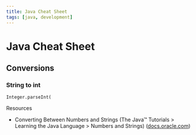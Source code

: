 ```yaml
---
title: Java Cheat Sheet
tags: [java, development]
---
```


# Java Cheat Sheet

## Conversions

### String to int

	Integer.parseInt(



Resources
* Converting Between Numbers and Strings (The Java™ Tutorials > Learning the Java Language > Numbers and Strings) ([docs.oracle.com](https://docs.oracle.com/javase/tutorial/java/data/converting.html))
